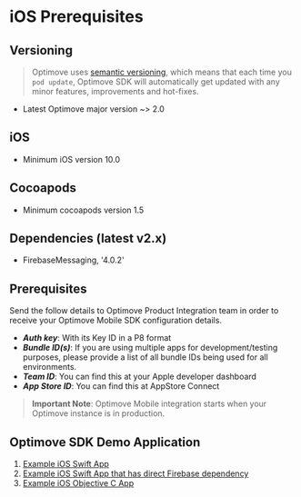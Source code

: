 # iOS Prerequisites

## Versioning

> Optimove uses [semantic versioning](https://semver.org/), which means that each time you `pod update`, Optimove SDK will automatically get updated with any minor features, improvements and hot-fixes.

- Latest Optimove major version ~> 2.0

## iOS

- Minimum iOS version 10.0

## Cocoapods

- Minimum cocoapods version 1.5


## Dependencies (latest v2.x)

- FirebaseMessaging, '4.0.2'

## Prerequisites

Send the follow details to Optimove Product Integration team in order to receive your Optimove Mobile SDK configuration details.

- ***Auth key***: With its Key ID in a P8 format
- ***Bundle ID(s)***: If you are using multiple apps for development/testing purposes, please provide a list of all bundle IDs being used for all environments.
- ***Team ID***: You can find this at your Apple developer dashboard
- ***App Store ID***: You can find this at AppStore Connect

> **Important Note**: Optimove Mobile integration starts when your Optimove instance is in production.

## Optimove SDK Demo Application
1. [Example iOS Swift App](https://github.com/optimove-tech/Mobile-SDK-Integration-Guide/tree/ios-version-2/iOS%20Integration%20Guide/example-apps/swift-demo-app)
2. [Example iOS Swift App that has direct Firebase dependency](https://github.com/optimove-tech/Mobile-SDK-Integration-Guide/tree/ios-version-2/iOS%20Integration%20Guide/example-apps/swift-demo-app-with-direct-firebase-dependency)
3. [Example iOS Objective C App](https://github.com/optimove-tech/Mobile-SDK-Integration-Guide/tree/ios-version-2/iOS%20Integration%20Guide/example-apps/objc-demo-app)
